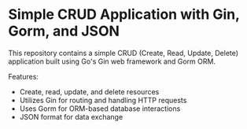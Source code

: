 # Simple CRUD Application with Gin, Gorm, and JSON
This repository contains a simple CRUD (Create, Read, Update, Delete) application built using Go's Gin web framework and Gorm ORM. 

Features:

- Create, read, update, and delete resources
- Utilizes Gin for routing and handling HTTP requests
- Uses Gorm for ORM-based database interactions
- JSON format for data exchange
